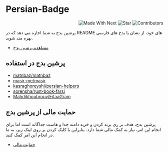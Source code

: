 # Persian-Badge

<p align="end">
  <img alt="Made With Next" src="https://persian-badge.vercel.app/api/badge/ساخته شده با Next JS-lightgray?logo=nextdotjs&logoColor=white">
  <img alt="Star" src="https://persian-badge.vercel.app/api/github/stars/kasraghoreyshi/persian-badge?logoColor=white">
  <img alt="Contributors" src="https://persian-badge.vercel.app/api/github/contributors/kasraghoreyshi/persian-badge?logoColor=white">
</p>
  
  
  پرشین بدج به شما اجازه می دهد که در README های خود، از نشان یا بدج های فارسی بهره مند شوید.
  
  - [مشاهده پرشین بدج](https://persian-badge.vercel.app/)
  
## پرشین بدج در استفاده

- [matnbaz/matnbaz](https://github.com/matnbaz/matnbaz)
- [masir-me/masir](https://github.com/masir-me/masir)
- [kasraghoreyshi/persian-helpers](https://github.com/kasraghoreyshi/persian-helpers)
- [sorensha/rust-book-farsi](https://github.com/sorensha/rust-book-farsi)
- [Mahdikhoubrouy/EitaaGram](https://github.com/Mahdikhoubrouy/EitaaGram)

## حمایت مالی از پرشین بدج

پرشین بدج، هدف بر ری برند کردن و خرید دامنه جدا و هاست جداگانه است اما برای انجام این امر، نیاز به کمک مالی شما دارد. بنابراین با کلیک کردن بر روی لینک زیر، به ما در انجام این امر کمک کنید.

  - [حمایت مالی](https://www.coffeebede.com/kasragh)
